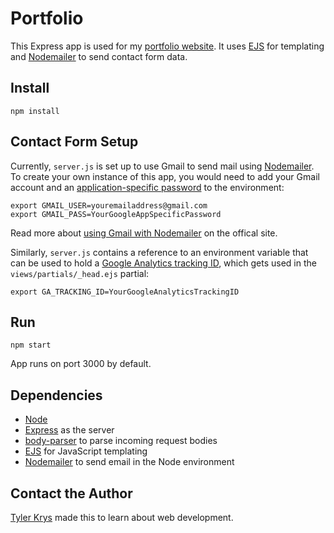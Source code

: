 # Portfolio

This Express app is used for my [portfolio website](https://tylerkrys.ca). It uses [EJS](http://www.embeddedjs.com/) for templating and [Nodemailer](https://nodemailer.com) to send contact form data.

## Install

`npm install`

## Contact Form Setup

Currently, `server.js` is set up to use Gmail to send mail using [Nodemailer](https://nodemailer.com). To create your own instance of this app, you would need to add your Gmail account and an [application-specific password](https://security.google.com/settings/security/apppasswords) to the environment:

```
export GMAIL_USER=youremailaddress@gmail.com
export GMAIL_PASS=YourGoogleAppSpecificPassword
```

Read more about [using Gmail with Nodemailer](https://nodemailer.com/usage/using-gmail/) on the offical site.

Similarly, `server.js` contains a reference to an environment variable that can be used to hold a [Google Analytics tracking ID](https://support.google.com/analytics/answer/1008080?hl=en), which gets used in the `views/partials/_head.ejs` partial:

```
export GA_TRACKING_ID=YourGoogleAnalyticsTrackingID
```

## Run

`npm start`

App runs on port 3000 by default.

## Dependencies

- [Node](https://nodejs.org)
- [Express](https://expressjs.com/) as the server
- [body-parser](https://www.npmjs.com/package/body-parser) to parse incoming request bodies
- [EJS](http://www.embeddedjs.com/) for JavaScript templating
- [Nodemailer](https://nodemailer.com) to send email in the Node environment

## Contact the Author

[Tyler Krys](https://tylerkrys.ca) made this to learn about web development.

